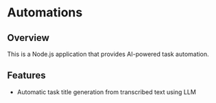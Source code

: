 # Automations

## Overview
This is a Node.js application that provides AI-powered task automation.

## Features
- Automatic task title generation from transcribed text using LLM



